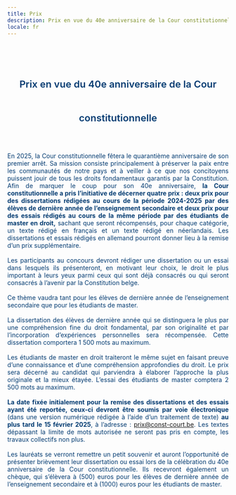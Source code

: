 ```yaml
---
title: Prix
description: Prix en vue du 40e anniversaire de la Cour constitutionnelle
locale: fr
---
```

<br><br>




<foto-component-prize
id="prize-content-img-court"
max-width="50%"
src="prize/court-transparent.png"
lazy="prize/court-transparent.png"
alt="Prix en vue du 40e anniversaire de la Cour constitutionnelle"
link="">
</foto-component-prize>

<!--
<img id="prize-content-img-court" src="/_nuxt/assets/img/prize/court-transparent.png" alt="Prix en vue du 40e anniversaire de la Cour constitutionnelle" />
-->


<p id="prize-content-title">Prix en vue du 40e anniversaire de la Cour constitutionnelle</p>


<foto-component-prize
id="prize-content-img-deco"
max-width="10%"
src="prize/deco-transparent.png"
lazy="prize/deco-transparent.png"
alt="Prix en vue du 40e anniversaire de la Cour constitutionnelle"
link="">
</foto-component-prize>

<!--
<img id="prize-content-img-deco" src="/_nuxt/assets/img/prize/deco-transparent.png" alt="Prix en vue du 40e anniversaire de la Cour constitutionnelle" />
-->


<br>

<p class="prize-content-text prize-content-text-wide" id="prize-content-text-1">En 2025, la Cour constitutionnelle fêtera le quarantième anniversaire de son premier arrêt. Sa mission consiste principalement à préserver la paix entre les communautés de notre pays et à veiller à ce que nos concitoyens puissent jouir de tous les droits fondamentaux garantis par la Constitution. Afin de marquer le coup pour son 40e anniversaire, <b>la Cour constitutionnelle a pris l’initiative de décerner quatre prix : deux prix pour des dissertations rédigées au cours de la période 2024-2025 par des élèves de dernière année de l’enseignement secondaire et deux prix pour des essais rédigés au cours de la même période par des étudiants de master en droit,</b> sachant que seront récompensés, pour chaque catégorie, un texte rédigé en français et un texte rédigé en néerlandais. Les dissertations et essais rédigés en allemand pourront donner lieu à la remise d’un prix supplémentaire.</p>

<!--
<img id="prize-content-img-flyer" src="/_nuxt/assets/img/prize/prize-flyer-a4-fr.jpeg" alt="Prix en vue du 40e anniversaire de la Cour constitutionnelle" />
-->

<br>

<p class="prize-content-text prize-content-text-wide" id="prize-content-text-2">Les participants au concours devront rédiger une dissertation ou un essai dans lesquels ils présenteront, en motivant leur choix, le droit le plus important à leurs yeux parmi ceux qui sont déjà consacrés ou qui seront consacrés à l’avenir par la Constitution belge.</p>

<br>

<p class="prize-content-text prize-content-text-wide" id="prize-content-text-3">Ce thème vaudra tant pour les élèves de dernière année de l’enseignement secondaire que pour les étudiants de master.</p>

<br>

<p class="prize-content-text prize-content-text-wide" id="prize-content-text-4">La dissertation des élèves de dernière année qui se distinguera le plus par une compréhension fine du droit fondamental, par son originalité et par l’incorporation d’expériences personnelles sera récompensée. Cette dissertation comportera 1 500 mots au maximum.</p>

<br>

<p class="prize-content-text prize-content-text-wide" id="prize-content-text-5">Les étudiants de master en droit traiteront le même sujet en faisant preuve d’une connaissance et d’une compréhension approfondies du droit. Le prix sera décerné au candidat qui parviendra à élaborer l’approche la plus originale et la mieux étayée. L’essai des étudiants de master comptera 2 500 mots au maximum.</p>

<br>

<p class="prize-content-text prize-content-text-wide" id="prize-content-text-6"><b>La date fixée initialement pour la remise des dissertations et des essais ayant été reportée, ceux-ci devront être soumis par voie électronique</b> (dans une version numérique rédigée à l’aide d’un traitement de texte) <b>au plus tard le 15 février 2025</b>, à l’adresse : <a href="mailto:prix@const-court.be">prix@const-court.be</a>. Les textes dépassant la limite de mots autorisée ne seront pas pris en compte, les travaux collectifs non plus.</p>

<br>

<!-- Adresse e-mail pour soumettre les textes : [prix@const-court.be](mailto:prix%40const-court.be).-->

<p class="prize-content-text prize-content-text-wide" id="prize-content-text-7">Les lauréats se verront remettre un petit souvenir et auront l’opportunité de présenter brièvement leur dissertation ou essai lors de la célébration du 40e anniversaire de la Cour constitutionnelle. Ils recevront également un chèque, qui s’élèvera à (500) euros pour les élèves de dernière année de l’enseignement secondaire et à (1000) euros pour les étudiants de master.</p>

<br>

<foto-component-prize
id="prize-content-img-deco"
max-width="10%"
src="prize/deco-transparent.png"
lazy="prize/deco-transparent.png"
alt="Prix en vue du 40e anniversaire de la Cour constitutionnelle"
link="">
</foto-component-prize>

<!--
<img id="prize-content-img-deco" src="/_nuxt/assets/img/prize/deco-transparent.png" alt="Prix en vue du 40e anniversaire de la Cour constitutionnelle" />
-->



<style scoped>

.v-main__wrap {
    /* background-color: blue; */
}

#prize-content-img-court {
    max-width: 50%; 
    margin: 10px auto;
}
#prize-content-img-flyer {
    max-width: 40%; 
    margin: 70px 25px 50px 70px; 
    float: left;
}
#prize-content-img-deco {
    max-width: 15%; 
    margin: 15px auto;
    opacity: .2;
}

#prize-content-title {
    display: block; 
    text-align: center; 
    line-height: 3.5; 
    font-size: 22px;
    font-weight: 600; 
    color: #043c72; 
}

.prize-content-text {
    display: block; 
    overflow: hidden; 
    text-align: justify; 
    color: #043c72; 
    margin: auto !important;
    margin-bottom: 0 !important;
}
.prize-content-text-wide {
    width: 75%; 
}
.prize-content-text-short {
    width: 40%; 
}

@media screen and (max-width: 1250px) {
    #prize-content-img-flyer {
        float: none;
        max-width: 65%; 
        margin: 25px 50px auto; 
    }
    .prize-content-text {
        width: 100%;
    }
}

</style>
